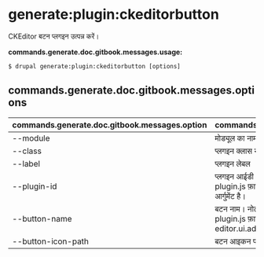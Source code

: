 # generate:plugin:ckeditorbutton
CKEditor बटन प्लगइन उत्पन्न करें।

**commands.generate.doc.gitbook.messages.usage:**
```
$ drupal generate:plugin:ckeditorbutton [options]
```

## commands.generate.doc.gitbook.messages.options
commands.generate.doc.gitbook.messages.option | commands.generate.doc.gitbook.messages.details
-------|-------------
--module | मोड्यूल का नाम।
--class | प्लगइन क्लास नाम
--label | प्लगइन लेबल
--plugin-id | प्लगइन आईडी। नोट: यह CKEditor प्लगइन नाम से मेल खाती है। यह plugin.js फ़ाइल में CKEDITOR.plugins.add() फंक्शन के पहले आर्गुमेंट है।
--button-name | बटन नाम। नोट: यह CKEditor बटन नाम से मेल खाती है। वे plugin.js फ़ाइल में editor.ui.addButton() या editor.ui.addRichCombo() फ़ंक्शंस का पहला आर्गुमेंट हैं।
--button-icon-path | बटन आइकन पथ। इस बटन के आइकन/इमेज के लिए मार्ग है।
